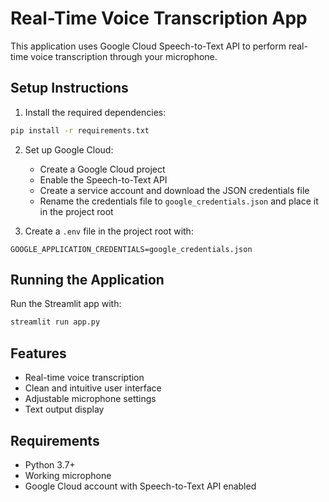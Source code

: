 # Real-Time Voice Transcription App

This application uses Google Cloud Speech-to-Text API to perform real-time voice transcription through your microphone.

## Setup Instructions

1. Install the required dependencies:
```bash
pip install -r requirements.txt
```

2. Set up Google Cloud:
   - Create a Google Cloud project
   - Enable the Speech-to-Text API
   - Create a service account and download the JSON credentials file
   - Rename the credentials file to `google_credentials.json` and place it in the project root

3. Create a `.env` file in the project root with:
```
GOOGLE_APPLICATION_CREDENTIALS=google_credentials.json
```

## Running the Application

Run the Streamlit app with:
```bash
streamlit run app.py
```

## Features
- Real-time voice transcription
- Clean and intuitive user interface
- Adjustable microphone settings
- Text output display

## Requirements
- Python 3.7+
- Working microphone
- Google Cloud account with Speech-to-Text API enabled 